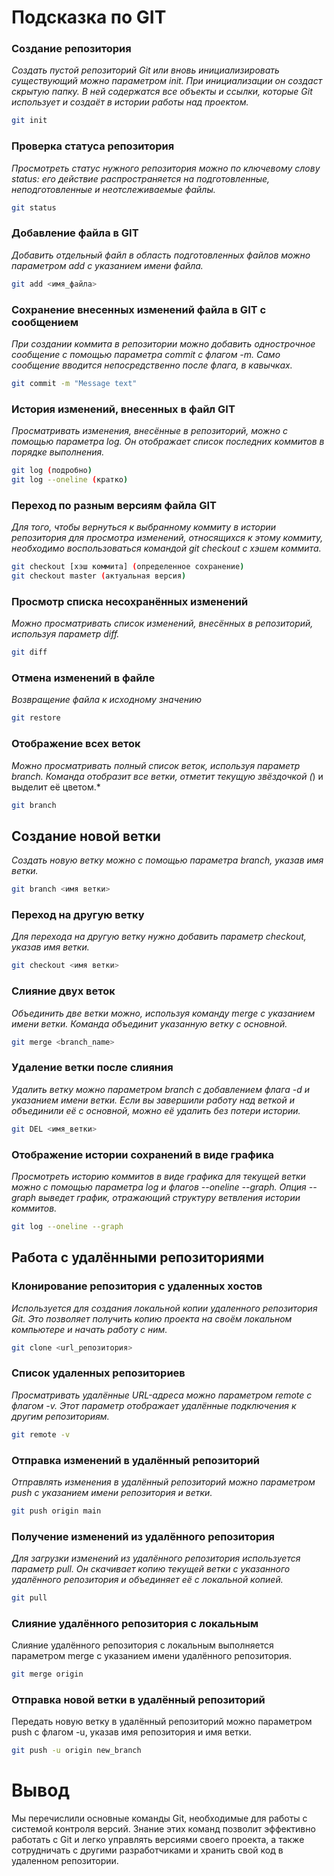 # **Подсказка по GIT**

### Создание репозитория
*Создать пустой репозиторий Git или вновь инициализировать существующий можно параметром init. При инициализации он создаст скрытую папку. В ней содержатся все объекты и ссылки, которые Git использует и создаёт в истории работы над проектом.*
```sh
git init
```
### Проверка статуса репозитория
*Просмотреть статус нужного репозитория можно по ключевому слову status: его действие распространяется на подготовленные, неподготовленные и неотслеживаемые файлы.*
```sh
git status
```
### Добавление файла в GIT
*Добавить отдельный файл в область подготовленных файлов можно параметром add с указанием имени файла.*
```sh
git add <имя_файла>
```
### Сохранение внесенных изменений файла в GIT с сообщением
*При создании коммита в репозитории можно добавить однострочное сообщение с помощью параметра commit с флагом -m. Само сообщение вводится непосредственно после флага, в кавычках.*
```sh
git commit -m "Message text"
```
### История изменений, внесенных в файл GIT
*Просматривать изменения, внесённые в репозиторий, можно с помощью параметра log. Он отображает список последних коммитов в порядке выполнения.*
```sh
git log (подробно)
git log --oneline (кратко)
```
### Переход по разным версиям файла GIT
*Для того, чтобы вернуться к выбранному коммиту в истории репозитория для просмотра изменений, относящихся к этому коммиту, необходимо воспользоваться командой git checkout с хэшем коммита.*
```sh
git checkout [хэш коммита] (определенное сохранение)
git checkout master (актуальная версия)
```
### Просмотр списка несохранённых изменений
*Можно просматривать список изменений, внесённых в репозиторий, используя параметр diff.*
```sh
git diff
```
### Отмена изменений в файле
*Возвращение файла к исходному значению*
```sh
git restore
```
### Отображение всех веток
*Можно просматривать полный список веток, используя параметр branch. Команда отобразит все ветки, отметит текущую звёздочкой (*) и выделит её цветом.*
```sh
git branch
```
## Создание новой ветки
*Создать новую ветку можно с помощью параметра branch, указав имя ветки.*
```sh
git branch <имя ветки>
```
### Переход на другую ветку
*Для перехода на другую ветку нужно добавить параметр checkout, указав имя ветки.*
```sh
git checkout <имя ветки>
```
### Слияние двух веток
*Объединить две ветки можно, используя команду merge с указанием имени ветки. Команда объединит указанную ветку с основной.*
```sh
git merge <branch_name>
```
### Удаление ветки после слияния
*Удалить ветку можно параметром branch с добавлением флага -d и указанием имени ветки.
Если вы завершили работу над веткой и объединили её с основной, можно её удалить без потери истории.*
```sh
git DEL <имя_ветки>
```
### Отображение истории сохранений в виде графика
*Просмотреть историю коммитов в виде графика для текущей ветки можно с помощью параметра log и флагов --oneline --graph. Опция --graph выведет график, отражающий структуру ветвления истории коммитов.*
```sh
git log --oneline --graph
```
## Работа с удалёнными репозиториями
### Клонирование репозитория с удаленных хостов
*Используется для создания локальной копии удаленного репозитория Git. Это позволяет получить копию проекта на своём локальном компьютере и начать работу с ним.*
```sh
git clone <url_репозитория>
```
### Список удаленных репозиториев
*Просматривать удалённые URL-адреса можно параметром remote с флагом -v. Этот параметр отображает удалённые подключения к другим репозиториям.*
```sh
git remote -v
```
### Отправка изменений в удалённый репозиторий
*Отправлять изменения в удалённый репозиторий можно параметром push с указанием имени репозитория и ветки.*
```sh
git push origin main
```
### Получение изменений из удалённого репозитория
*Для загрузки изменений из удалённого репозитория используется параметр pull. Он скачивает копию текущей ветки с указанного удалённого репозитория и объединяет её с локальной копией.*
```sh
git pull
```
### Слияние удалённого репозитория с локальным
Слияние удалённого репозитория с локальным выполняется параметром merge с указанием имени удалённого репозитория.
```sh
git merge origin
```
### Отправка новой ветки в удалённый репозиторий
Передать новую ветку в удалённый репозиторий можно параметром push с флагом -u, указав имя репозитория и имя ветки.
```sh
git push -u origin new_branch
```

# Вывод
Мы перечислили основные команды Git, необходимые для работы с системой контроля версий. Знание этих команд позволит эффективно работать с Git и легко управлять версиями своего проекта, а также сотрудничать с другими разработчиками и хранить свой код в удаленном репозитории.